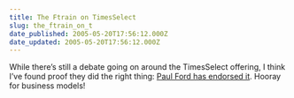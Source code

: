 ```yaml
---
title: The Ftrain on TimesSelect
slug: the_ftrain_on_t
date_published: 2005-05-20T17:56:12.000Z
date_updated: 2005-05-20T17:56:12.000Z
---
```


While there’s still a debate going on around the TimesSelect offering, I think I’ve found proof they did the right thing: [Paul Ford has endorsed it](http://www.ftrain.com/NYTimesCharges.html). Hooray for business models!

